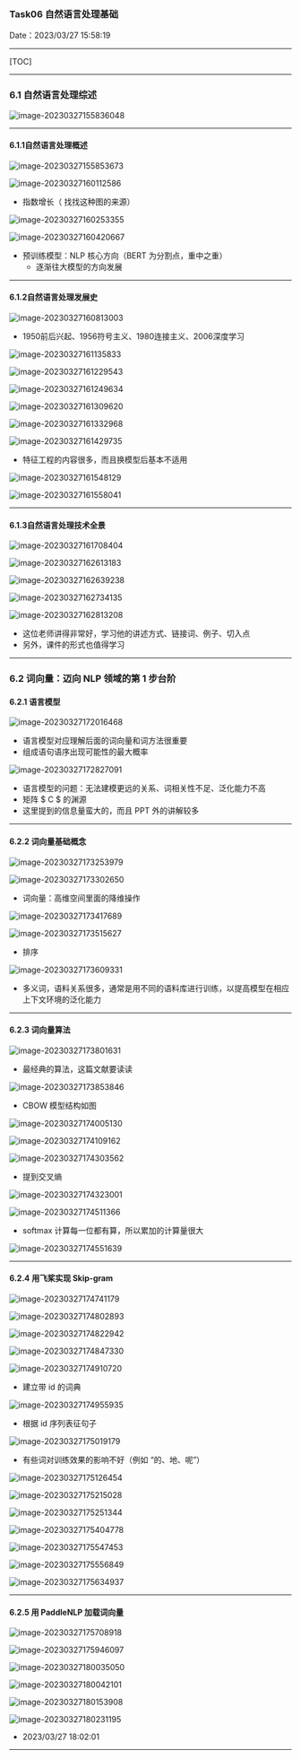 ### Task06 自然语言处理基础

Date：2023/03/27 15:58:19

------



[TOC]



------





### 6.1 自然语言处理综述

![image-20230327155836048](images/task06/image-20230327155836048.png)



------



#### 6.1.1自然语言处理概述

![image-20230327155853673](images/task06/image-20230327155853673.png)



![image-20230327160112586](images/task06/image-20230327160112586.png)

* 指数增长（ 找找这种图的来源）

![image-20230327160253355](images/task06/image-20230327160253355.png)



![image-20230327160420667](images/task06/image-20230327160420667.png)

* 预训练模型：NLP 核心方向（BERT 为分割点，重中之重）
  * 逐渐往大模型的方向发展



------



#### 6.1.2自然语言处理发展史

![image-20230327160813003](images/task06/image-20230327160813003.png)

* 1950前后兴起、1956符号主义、1980连接主义、2006深度学习

![image-20230327161135833](images/task06/image-20230327161135833.png)

![image-20230327161229543](images/task06/image-20230327161229543.png)

![image-20230327161249634](images/task06/image-20230327161249634.png)

![image-20230327161309620](images/task06/image-20230327161309620.png)

![image-20230327161332968](images/task06/image-20230327161332968.png)

![image-20230327161429735](images/task06/image-20230327161429735.png)

* 特征工程的内容很多，而且换模型后基本不适用

![image-20230327161548129](images/task06/image-20230327161548129.png)

![image-20230327161558041](images/task06/image-20230327161558041.png)



------



#### 6.1.3自然语言处理技术全景

![image-20230327161708404](images/task06/image-20230327161708404.png)

![image-20230327162613183](images/task06/image-20230327162613183.png)

![image-20230327162639238](images/task06/image-20230327162639238.png)

![image-20230327162734135](images/task06/image-20230327162734135.png)

![image-20230327162813208](images/task06/image-20230327162813208.png)

* 这位老师讲得非常好，学习他的讲述方式、链接词、例子、切入点
* 另外，课件的形式也值得学习



------



### 6.2 词向量：迈向 NLP 领域的第 1 步台阶

#### 6.2.1 语言模型

![image-20230327172016468](images/task06/image-20230327172016468.png)

* 语言模型对应理解后面的词向量和词方法很重要
* 组成语句语序出现可能性的最大概率

![image-20230327172827091](images/task06/image-20230327172827091.png)

* 语言模型的问题：无法建模更远的关系、词相关性不足、泛化能力不高
* 矩阵 $ C $ 的渊源
* 这里提到的信息量蛮大的，而且 PPT 外的讲解较多



------



#### 6.2.2 词向量基础概念

![image-20230327173253979](images/task06/image-20230327173253979.png)

![image-20230327173302650](images/task06/image-20230327173302650.png)

* 词向量：高维空间里面的降维操作

![image-20230327173417689](images/task06/image-20230327173417689.png)

![image-20230327173515627](images/task06/image-20230327173515627.png)

* 排序

![image-20230327173609331](images/task06/image-20230327173609331.png)

* 多义词，语料关系很多，通常是用不同的语料库进行训练，以提高模型在相应上下文环境的泛化能力



------



#### 6.2.3 词向量算法

![image-20230327173801631](images/task06/image-20230327173801631.png)

* 最经典的算法，这篇文献要读读

![image-20230327173853846](images/task06/image-20230327173853846.png)

* CBOW 模型结构如图

![image-20230327174005130](images/task06/image-20230327174005130.png)

![image-20230327174109162](images/task06/image-20230327174109162.png)

![image-20230327174303562](images/task06/image-20230327174303562.png)

* 提到交叉熵

![image-20230327174323001](images/task06/image-20230327174323001.png)

![image-20230327174511366](images/task06/image-20230327174511366.png)

* softmax 计算每一位都有算，所以累加的计算量很大

![image-20230327174551639](images/task06/image-20230327174551639.png)



------



#### 6.2.4 用飞桨实现 Skip-gram

![image-20230327174741179](images/task06/image-20230327174741179.png)

![image-20230327174802893](images/task06/image-20230327174802893.png)

![image-20230327174822942](images/task06/image-20230327174822942.png)

![image-20230327174847330](images/task06/image-20230327174847330.png)

![image-20230327174910720](images/task06/image-20230327174910720.png)

* 建立带 id 的词典

![image-20230327174955935](images/task06/image-20230327174955935.png)

* 根据 id 序列表征句子

![image-20230327175019179](images/task06/image-20230327175019179.png)

* 有些词对训练效果的影响不好（例如 “的、地、呢”）

![image-20230327175126454](images/task06/image-20230327175126454.png)

![image-20230327175215028](images/task06/image-20230327175215028.png)

![image-20230327175251344](images/task06/image-20230327175251344.png)



![image-20230327175404778](images/task06/image-20230327175404778.png)

![image-20230327175547453](images/task06/image-20230327175547453.png)

![image-20230327175556849](images/task06/image-20230327175556849.png)

![image-20230327175634937](images/task06/image-20230327175634937.png)



------



#### 6.2.5 用 PaddleNLP 加载词向量

![image-20230327175708918](images/task06/image-20230327175708918.png)

![image-20230327175946097](images/task06/image-20230327175946097.png)

![image-20230327180035050](images/task06/image-20230327180035050.png)

![image-20230327180042101](images/task06/image-20230327180042101.png)

![image-20230327180153908](images/task06/image-20230327180153908.png)



![image-20230327180231195](images/task06/image-20230327180231195.png)

* 2023/03/27 18:02:01



------



























